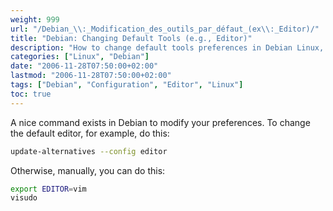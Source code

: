 ```yaml
---
weight: 999
url: "/Debian_\\:_Modification_des_outils_par_défaut_(ex\\:_Editor)/"
title: "Debian: Changing Default Tools (e.g., Editor)"
description: "How to change default tools preferences in Debian Linux, particularly the default editor using update-alternatives or manual exports."
categories: ["Linux", "Debian"]
date: "2006-11-28T07:50:00+02:00"
lastmod: "2006-11-28T07:50:00+02:00"
tags: ["Debian", "Configuration", "Editor", "Linux"]
toc: true
---
```


A nice command exists in Debian to modify your preferences. To change the default editor, for example, do this:

```bash
update-alternatives --config editor
```

Otherwise, manually, you can do this:

```bash
export EDITOR=vim
visudo
```
